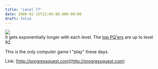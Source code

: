```yaml
---
title: 'Level 77'
date: 2008-02-15T22:04:00.000-08:00
draft: false
---
```


[![](/images/progres-quest-level-77320.jpg)](/images/progres-quest-level-77.jpg)  
It gets exponentially longer with each level. The [top PQ'ers](http://progressquest.com/knoram.php?) are up to level 92.  
  
This is the only computer game I "play" these days.  
  
Link: [http://progressquest.com](http://progressquest.com)